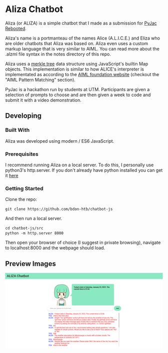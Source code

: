 # Aliza Chatbot

Aliza (or ALIZA) is a simple chatbot that I made as a submission for [PyJac Rebooted](https://pyjac-rebooted.devpost.com/).

Aliza's name is a portmanteau of the names Alice (A.L.I.C.E.) and Eliza who
are older chatbots that Aliza was based on. Aliza even uses a custom markup language
that is very similar to AIML. You can read more about the .alzml file syntax in the notes directory of this repo.

Aliza uses a [merkle tree](https://en.wikipedia.org/wiki/Merkle_tree) data structure using JavaScript's
builtin Map objects. This implementation is similar to how ALICE's interpreter is
implementated as according to the [AIML foundation website](http://www.aiml.foundation/doc.html) (checkout the "AIML Pattern Matching" section).

PyJac is a hackathon run by students at UTM. Participants are given a selection
of prompts to choose and are then given a week to code and submit it with a video demonstration.

## Developing

### Built With
Aliza was developed using modern / ES6 JavaScript.

### Prerequisites
I recommend running Aliza on a local server. To do this, I personally use python3's
http.server. If you don't already have python installed you can get it [here](https://www.python.org/downloads/)

### Getting Started
Clone the repo:
```
git clone https://github.com/bdon-htb/chatbot-js
```
And then run a local server.
```
cd chatbot-js/src
python -m http.server 8000
```
Then open your browser of choice (I suggest in private browsing), navigate to localhost:8000 and the webpage should load.

## Preview Images
![Screenshot of Aliza Interface](https://github.com/bdon-htb/chatbot-js/blob/main/preview_images/screenshot.png)
